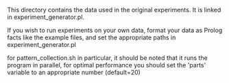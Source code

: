 This directory contains the data used in the original experiments.
It is linked in experiment_generator.pl.

If you wish to run experiments on your own data, format your data as Prolog facts like the example files,
and set the appropriate paths in experiment_generator.pl

for pattern_collection.sh in particular, it should be noted that 
it runs the program in parallel, for optimal performance you should
set the 'parts' variable to an appropriate number (default=20)
